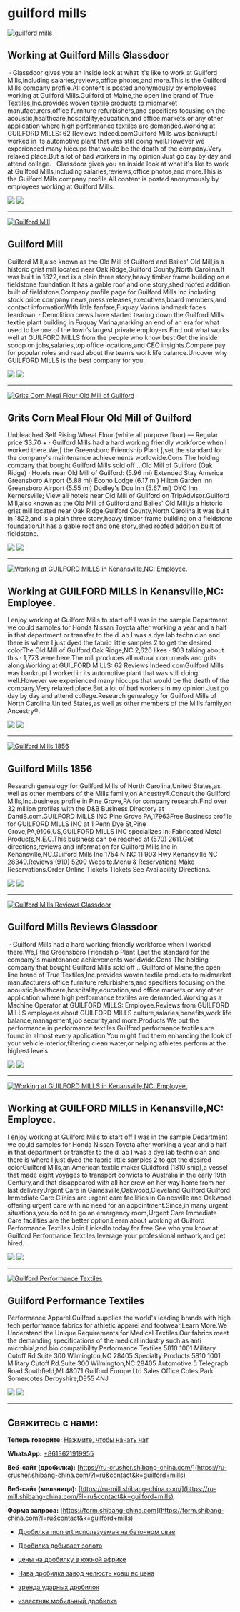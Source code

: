 # guilford mills

<a href="https://swt.shibang-china.com/?l=ru&img&k=guilford+mills" target="_blank">![guilford mills](http://static.shibang-china.com/all-800x300/1483.jpg)</a>

## Working at Guilford Mills Glassdoor
&nbsp;&#0183;&#32;Glassdoor gives you an inside look at what it's like to work at Guilford Mills,including salaries,reviews,office photos,and more.This is the Guilford Mills company profile.All content is posted anonymously by employees working at Guilford Mills.Guilford of Maine,the open line brand of True Textiles,Inc.provides woven textile products to midmarket manufacturers,office furniture refurbishers,and specifiers focusing on the acoustic,healthcare,hospitality,education,and office markets,or any other application where high performance textiles are demanded.Working at GUILFORD MILLS: 62 Reviews Indeed.comGuilford Mills was bankrupt.I worked in its automotive plant that was still doing well.However we experienced many hiccups that would be the death of the company.Very relaxed place.But a lot of bad workers in my opinion.Just go day by day and attend college.&nbsp;&#0183;&#32;Glassdoor gives you an inside look at what it's like to work at Guilford Mills,including salaries,reviews,office photos,and more.This is the Guilford Mills company profile.All content is posted anonymously by employees working at Guilford Mills.


<a href="https://whatsapp.shibangsoft.com/WhatsApp.php" target="_blank" title="WhatsApp">![](http://static.shibang-china.com/icon/whatsapp.png)</a> <a href="https://swt.shibang-china.com/?l=ru&icon&k=guilford+mills" target="_blank">![](http://static.shibang-china.com/icon/chat-ru.png)</a>

---

<a href="https://swt.shibang-china.com/?l=ru&img&k=guilford+mills" target="_blank">![Guilford Mill](http://static.shibang-china.com/all-800x300/1309.jpg)</a>

## Guilford Mill
Guilford Mill,also known as the Old Mill of Guilford and Bailes' Old Mill,is a historic grist mill located near Oak Ridge,Guilford County,North Carolina.It was built in 1822,and is a plain three story,heavy timber frame building on a fieldstone foundation.It has a gable roof and one story,shed roofed addition built of fieldstone.Company profile page for Guilford Mills Inc including stock price,company news,press releases,executives,board members,and contact informationWith little fanfare,Fuquay Varina landmark faces teardown.&nbsp;&#0183;&#32;Demolition crews have started tearing down the Guilford Mills textile plant building in Fuquay Varina,marking an end of an era for what used to be one of the town’s largest private employers.Find out what works well at GUILFORD MILLS from the people who know best.Get the inside scoop on jobs,salaries,top office locations,and CEO insights.Compare pay for popular roles and read about the team’s work life balance.Uncover why GUILFORD MILLS is the best company for you.


<a href="https://whatsapp.shibangsoft.com/WhatsApp.php" target="_blank" title="WhatsApp">![](http://static.shibang-china.com/icon/whatsapp.png)</a> <a href="https://swt.shibang-china.com/?l=ru&icon&k=guilford+mills" target="_blank">![](http://static.shibang-china.com/icon/chat-ru.png)</a>

---

<a href="https://swt.shibang-china.com/?l=ru&img&k=guilford+mills" target="_blank">![Grits Corn Meal Flour Old Mill of Guilford](http://static.shibang-china.com/all-800x300/291.jpg)</a>

## Grits Corn Meal Flour Old Mill of Guilford
Unbleached Self Rising Wheat Flour (white all purpose flour) — Regular price $3.70 +&nbsp;&#0183;&#32;Guilford Mills had a hard working friendly workforce when I worked there.We,[ the Greensboro Friendship Plant ],set the standard for the company's maintenance achievements worldwide.Cons The holding company that bought Guilford Mills sold off …Old Mill of Guilford (Oak Ridge)&nbsp;&#0183;&#32;Hotels near Old Mill of Guilford: (5.96 mi) Extended Stay America Greensboro Airport (5.88 mi) Econo Lodge (6.17 mi) Hilton Garden Inn Greensboro Airport (5.55 mi) Dudley's Dcu Inn (5.67 mi) OYO Inn Kernersville; View all hotels near Old Mill of Guilford on TripAdvisor.Guilford Mill,also known as the Old Mill of Guilford and Bailes' Old Mill,is a historic grist mill located near Oak Ridge,Guilford County,North Carolina.It was built in 1822,and is a plain three story,heavy timber frame building on a fieldstone foundation.It has a gable roof and one story,shed roofed addition built of fieldstone.


<a href="https://whatsapp.shibangsoft.com/WhatsApp.php" target="_blank" title="WhatsApp">![](http://static.shibang-china.com/icon/whatsapp.png)</a> <a href="https://swt.shibang-china.com/?l=ru&icon&k=guilford+mills" target="_blank">![](http://static.shibang-china.com/icon/chat-ru.png)</a>

---

<a href="https://swt.shibang-china.com/?l=ru&img&k=guilford+mills" target="_blank">![Working at GUILFORD MILLS in Kenansville,NC: Employee.](http://static.shibang-china.com/all-800x300/831.jpg)</a>

## Working at GUILFORD MILLS in Kenansville,NC: Employee.
I enjoy working at Guilford Mills to start off I was in the sample Department we could samples for Honda Nissan Toyota after working a year and a half in that department or transfer to the d lab I was a dye lab technician and there is where I just dyed the fabric little samples 2 to get the desired colorThe Old Mill of Guilford,Oak Ridge,NC.2,626 likes &#183; 903 talking about this &#183; 1,773 were here.The mill produces all natural corn meals and grits along.Working at GUILFORD MILLS: 62 Reviews Indeed.comGuilford Mills was bankrupt.I worked in its automotive plant that was still doing well.However we experienced many hiccups that would be the death of the company.Very relaxed place.But a lot of bad workers in my opinion.Just go day by day and attend college.Research genealogy for Guilford Mills of North Carolina,United States,as well as other members of the Mills family,on Ancestry&#174;.


<a href="https://whatsapp.shibangsoft.com/WhatsApp.php" target="_blank" title="WhatsApp">![](http://static.shibang-china.com/icon/whatsapp.png)</a> <a href="https://swt.shibang-china.com/?l=ru&icon&k=guilford+mills" target="_blank">![](http://static.shibang-china.com/icon/chat-ru.png)</a>

---

<a href="https://swt.shibang-china.com/?l=ru&img&k=guilford+mills" target="_blank">![Guilford Mills 1856](http://static.shibang-china.com/all-800x300/299.jpg)</a>

## Guilford Mills 1856
Research genealogy for Guilford Mills of North Carolina,United States,as well as other members of the Mills family,on Ancestry&#174;.Consult the Guilford Mills,Inc.business profile in Pine Grove,PA for company research.Find over 32 million profiles with the D&amp;B Business Directory at DandB.com.GUILFORD MILLS INC Pine Grove PA,17963Free Business profile for GUILFORD MILLS INC at 1 Penn Dye St,Pine Grove,PA,9106,US,GUILFORD MILLS INC specializes in: Fabricated Metal Products,N.E.C.This business can be reached at (570) 2611.Get directions,reviews and information for Guilford Mills Inc in Kenansville,NC.Guilford Mills Inc 1754 N NC 11 903 Hwy Kenansville NC 28349.Reviews (910) 5200 Website.Menu &amp; Reservations Make Reservations.Order Online Tickets Tickets See Availability Directions.


<a href="https://whatsapp.shibangsoft.com/WhatsApp.php" target="_blank" title="WhatsApp">![](http://static.shibang-china.com/icon/whatsapp.png)</a> <a href="https://swt.shibang-china.com/?l=ru&icon&k=guilford+mills" target="_blank">![](http://static.shibang-china.com/icon/chat-ru.png)</a>

---

<a href="https://swt.shibang-china.com/?l=ru&img&k=guilford+mills" target="_blank">![Guilford Mills Reviews Glassdoor](http://static.shibang-china.com/all-800x300/1407.jpg)</a>

## Guilford Mills Reviews Glassdoor
&nbsp;&#0183;&#32;Guilford Mills had a hard working friendly workforce when I worked there.We,[ the Greensboro Friendship Plant ],set the standard for the company's maintenance achievements worldwide.Cons The holding company that bought Guilford Mills sold off …Guilford of Maine,the open line brand of True Textiles,Inc.provides woven textile products to midmarket manufacturers,office furniture refurbishers,and specifiers focusing on the acoustic,healthcare,hospitality,education,and office markets,or any other application where high performance textiles are demanded.Working as a Machine Operator at GUILFORD MILLS: Employee.Reviews from GUILFORD MILLS employees about GUILFORD MILLS culture,salaries,benefits,work life balance,management,job security,and more.Products We put the performance in performance textiles.Guilford performance textiles are found in almost every application.You might find them enhancing the look of your vehicle interior,filtering clean water,or helping athletes perform at the highest levels.


<a href="https://whatsapp.shibangsoft.com/WhatsApp.php" target="_blank" title="WhatsApp">![](http://static.shibang-china.com/icon/whatsapp.png)</a> <a href="https://swt.shibang-china.com/?l=ru&icon&k=guilford+mills" target="_blank">![](http://static.shibang-china.com/icon/chat-ru.png)</a>

---

<a href="https://swt.shibang-china.com/?l=ru&img&k=guilford+mills" target="_blank">![Working at GUILFORD MILLS in Kenansville,NC: Employee.](http://static.shibang-china.com/all-800x300/200.jpg)</a>

## Working at GUILFORD MILLS in Kenansville,NC: Employee.
I enjoy working at Guilford Mills to start off I was in the sample Department we could samples for Honda Nissan Toyota after working a year and a half in that department or transfer to the d lab I was a dye lab technician and there is where I just dyed the fabric little samples 2 to get the desired colorGuilford Mills,an American textile maker Guildford (1810 ship),a vessel that made eight voyages to transport convicts to Australia in the early 19th Century,and that disappeared with all her crew on her way home from her last deliveryUrgent Care in Gainesville,Oakwood,Cleveland Guilford.Guilford Immediate Care Clinics are urgent care facilities in Gainesville and Oakwood offering urgent care with no need for an appointment.Since,in many urgent situations,you do not to go an emergency room,Urgent Care Immediate Care facilities are the better option.Learn about working at Guilford Performance Textiles.Join LinkedIn today for free.See who you know at Guilford Performance Textiles,leverage your professional network,and get hired.


<a href="https://whatsapp.shibangsoft.com/WhatsApp.php" target="_blank" title="WhatsApp">![](http://static.shibang-china.com/icon/whatsapp.png)</a> <a href="https://swt.shibang-china.com/?l=ru&icon&k=guilford+mills" target="_blank">![](http://static.shibang-china.com/icon/chat-ru.png)</a>

---

<a href="https://swt.shibang-china.com/?l=ru&img&k=guilford+mills" target="_blank">![Guilford Performance Textiles](http://static.shibang-china.com/all-800x300/1133.jpg)</a>

## Guilford Performance Textiles
Performance Apparel.Guilford supplies the world's leading brands with high tech performance fabrics for athletic apparel and footwear.Learn More.We Understand the Unique Requirements for Medical Textiles.Our fabrics meet the demanding specifications of the medical industry such as anti microbial,and bio compatibility.Performance Textiles 5810 1001 Military Cutoff Rd.Suite 300 Wilmington,NC 28405 Specialty Products 5810 1001 Military Cutoff Rd.Suite 300 Wilmington,NC 28405 Automotive 5 Telegraph Road Southfield,MI 48071 Guilford Europe Ltd Sales Office Cotes Park Somercotes Derbyshire,DE55 4NJ

<a href="https://whatsapp.shibangsoft.com/WhatsApp.php" target="_blank" title="WhatsApp">![](http://static.shibang-china.com/icon/whatsapp.png)</a> <a href="https://swt.shibang-china.com/?l=ru&icon&k=guilford+mills" target="_blank">![](http://static.shibang-china.com/icon/chat-ru.png)</a>

---
## Свяжитесь с нами:

**Теперь говорите:** [Нажмите, чтобы начать чат](https://swt.shibang-china.com?l=ru&contact&k=guilford+mills)

**WhatsApp:**  [+8613621919955](https://whatsapp.shibangsoft.com/WhatsApp.php)

**Веб-сайт (дробилка):** [https://ru-crusher.shibang-china.com/](https://ru-crusher.shibang-china.com/?l=ru&contact&k=guilford+mills)

**Веб-сайт (мельница):** [https://ru-mill.shibang-china.com/](https://ru-mill.shibang-china.com/?l=ru&contact&k=guilford+mills)

**Форма запроса:** [https://form.shibang-china.com](https://form.shibang-china.com?l=ru&contact&k=guilford+mills)

* [Дробилка mon ert используемая на бетонном свае](../132/%D0%94%D1%80%D0%BE%D0%B1%D0%B8%D0%BB%D0%BA%D0%B0%20mon%20ert%20%D0%B8%D1%81%D0%BF%D0%BE%D0%BB%D1%8C%D0%B7%D1%83%D0%B5%D0%BC%D0%B0%D1%8F%20%D0%BD%D0%B0%20%D0%B1%D0%B5%D1%82%D0%BE%D0%BD%D0%BD%D0%BE%D0%BC%20%D1%81%D0%B2%D0%B0%D0%B5.md)

* [Дробилка добывает золото](../131/%D0%94%D1%80%D0%BE%D0%B1%D0%B8%D0%BB%D0%BA%D0%B0%20%D0%B4%D0%BE%D0%B1%D1%8B%D0%B2%D0%B0%D0%B5%D1%82%20%D0%B7%D0%BE%D0%BB%D0%BE%D1%82%D0%BE.md)

* [цены на дробилку в южной африке](../134/%D1%86%D0%B5%D0%BD%D1%8B%20%D0%BD%D0%B0%20%D0%B4%D1%80%D0%BE%D0%B1%D0%B8%D0%BB%D0%BA%D1%83%20%D0%B2%20%D1%8E%D0%B6%D0%BD%D0%BE%D0%B9%20%D0%B0%D1%84%D1%80%D0%B8%D0%BA%D0%B5.md)

* [Нава дробилка завод челюсть ковш вс цена](../134/%D0%9D%D0%B0%D0%B2%D0%B0%20%D0%B4%D1%80%D0%BE%D0%B1%D0%B8%D0%BB%D0%BA%D0%B0%20%D0%B7%D0%B0%D0%B2%D0%BE%D0%B4%20%D1%87%D0%B5%D0%BB%D1%8E%D1%81%D1%82%D1%8C%20%D0%BA%D0%BE%D0%B2%D1%88%20%D0%B2%D1%81%20%D1%86%D0%B5%D0%BD%D0%B0.md)

* [аренда ударных дробилок](../135/%D0%B0%D1%80%D0%B5%D0%BD%D0%B4%D0%B0%20%D1%83%D0%B4%D0%B0%D1%80%D0%BD%D1%8B%D1%85%20%D0%B4%D1%80%D0%BE%D0%B1%D0%B8%D0%BB%D0%BE%D0%BA.md)

* [известняк мобильный дробилка](../134/%D0%B8%D0%B7%D0%B2%D0%B5%D1%81%D1%82%D0%BD%D1%8F%D0%BA%20%D0%BC%D0%BE%D0%B1%D0%B8%D0%BB%D1%8C%D0%BD%D1%8B%D0%B9%20%D0%B4%D1%80%D0%BE%D0%B1%D0%B8%D0%BB%D0%BA%D0%B0.md)
